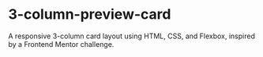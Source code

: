 # 3-column-preview-card
A responsive 3-column card layout using HTML, CSS, and Flexbox, inspired by a Frontend Mentor challenge.
